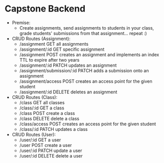 # Capstone Backend
* Premise: 
    * Create assignments, send assignments to students in your class, grade students' submissions from that assignment... repeat :)
* CRUD Routes (Assignment):
    * /assignment GET all assignments
    * /assignment/:id GET specific assignment
    * /assignment POST creates an assignment and implements an index TTL to expire after two years
    * /assignment/:id PATCH updates an assignment
    * /assignment/submission/:id PATCH adds a submission onto an assignment
    * /assignment/access POST creates an access point for the given student
    * /assignment/:id DELETE deletes an assignment
* CRUD Routes (Class):
    * /class GET all classes
    * /class/:id GET a class
    * /class POST create a class
    * /class DELETE delete a class
    * /class/access POST creates an access point for the given student
    * /class/:id PATCH updates a class
* CRUD Routes (User):
    * /user/:id GET a user
    * /user POST create a user
    * /user/:id PATCH update a user
    * /user/:id DELETE delete a user 
